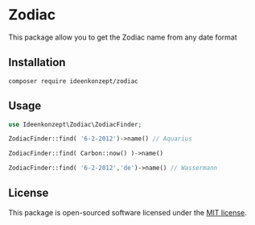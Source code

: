 # Zodiac

This package allow you to get the Zodiac name from any date format

## Installation

```
composer require ideenkonzept/zodiac
```

## Usage

```php
use Ideenkonzept\Zodiac\ZodiacFinder;

ZodiacFinder::find( '6-2-2012')->name() // Aquarius

ZodiacFinder::find( Carbon::now() )->name()

ZodiacFinder::find( '6-2-2012','de')->name() // Wassermann

```

## License

This package is open-sourced software licensed under the [MIT license](https://opensource.org/licenses/MIT).
